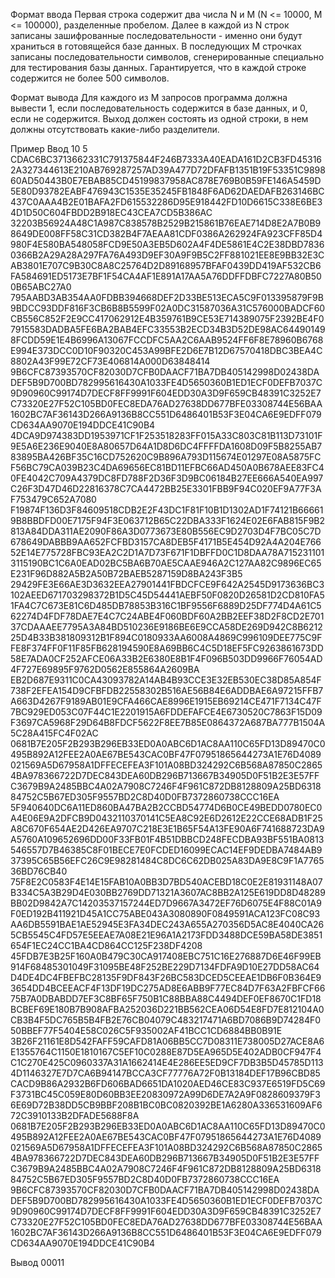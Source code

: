 Формат ввода
Первая строка содержит два числа N и M (N <= 10000, M <= 100000), разделенные пробелом. Далее в каждой из
N строк записаны зашифрованные последовательности - именно они будут храниться в готовящейся базе данных. 
В последующих M строчках записаны последовательности символов, сгенерированные специально для тестирования 
базы данных. Гарантируется, что в каждой строке содержится не более 500 символов.

Формат вывода
Для каждого из M запросов программа должна вывести 1, 
если последовательность содержится в базе данных, и 0, если не содержится. 
Выход должен состоять из одной строки, в нем должны отсутствовать какие-либо разделители.

Пример
Ввод
10 5
CDAC6BC3713662331C791375844F246B7333A40EADA161D2CB3FD453162A327344613E210AB769287257AD39A477D72DFAFB1351B19F53351C989860AD50443B0E7EBAB85CD45199837958AC878E769B0B59FE146A5459D5E80D93782EABF476943C1535E35245FB1848F6AD62DAEDAFB263146BC437C0AAA4B2E01BAFA2FD615532286D95E918442FD10D6615C338E6BE34D1D50C604FBDD2B918EC43CEA7CD5B386AC
32203B56924A48C1A987C838578B2529B215861B76EAE714D8E2A7B0B98649DE008FF58C31CD382B4F7AEAA81CDF0386A262924FA923CFF85D4980F4E580BA548058FCD9E50A3EB5D602A4F4DE5861E4C2E38DBD78360366B2A29A28A297FA76A493D9EF30A9F9B5C2FF881021EE8E9BB32E3CAB3801E707C9B30C8A8C25764D2D89168957BFAF0439DD419AF532CB6FA584691ED5173E7BF1F54CA4AF1E891A17AA5A76DDFFDBFC7227A80B500B65ABC27A0
795AABD3AB354AA0FDBB394668DEF2D33BE513ECA5C9F013395879F9B9BDCC93DDF816F3CB6B8B5599F02A0DC31587036A31C576000BADCF60CB556C852F2E9CC417062912E4B359761B9CE53E714389075F2392BE4F07915583DADBA5FE6BA2BAB4EFC33553B2ECD34B3D52DE98AC644901498FCDD59E1E4B6996A13067FCCDFC5AA2C6AAB9524FF6F8E78960B6768E994E373DCC0D10F90320C453A99BFE2D6E7B12D67570418DBC3BEA4C8802A43F99E72CF73E406814A000D63848414
9B6CFC87393570CF82030D7CFB0DAACF71BA7DB405142998D02438DADEF5B9D700BD782995616430A1033FE4D5650360B1ED1ECF0DEFB7037C9D90960C99174D7DECF8FF9991F604EDD30A3D9F659CB48391C3252E7C73320E27F52C105BD0FEC8EDA76AD27638DD677BFE03308744E56BAA1602BC7AF36143D266A9136B8CC551D6486401B53F3E04CA6E9EDFF079CD634AA9070E194DDCE41C90B4
4DCA9D974383DD1953971CF1F253518283FF015A33C803C81B113D73101F9E5A6E236E9040E8A80657D64A1D8D6DC4FFFFDA1608D09F5B8255AB783895BA426BF35C16CD752620C9B896A793D115674E01297E08A5875FCF56BC79CA039B23C4DA69656EC81BD11EFBC66AD450A0B678AEE83FC40FE4042C709A4379DC8FD788F2D36F3D9BC06184B27EE666A540EA997C26F3D47D46D22816378C7CA4472BB25E3301FBB9F94C020EF9A77F3AF753479C652A7080
F19874F136D3F84609518CDB2E2F43DC1F81F10B1D1302AD1F74121B666619B8BBDFD00E7175F94F3E063712B65C22DBA333F1624E02E6FAB815F9B2813A84DDA311AE2090F86A3D0773673E80B556EC9D2703D4F7BC05C7D678649DABBB9AA652FCFBD3157CA8DEB5F4171B5E454D92A4A204E76652E14E775728FBC93EA2C2D1A7D73F671F1DBFFD0C1D8DAA78A7152311013115190BC1C6A0EAD02BC5BA6B70AE5CAAE946A2C127AA82C9896EC65E231F96D882A5B2A50B72BAEB5287159D8BA243F3B5
29429FE3E66AE3D3632EEA27901441FBDCFCE9F642A2545D9173636BC3102AEED671703298372B1D5C45D54441AEBF50F0820D26581D2CD810FA51FA4C7C673E81C6D485DB78853B316C1BF9556F6889D25DF774D4A61C562274D4FDF78DAE7E4C7C24ABE4F060BDF60A2BB2EEF38D2F8CD2E70137CDAAAEE7795A3A84BD510236E9186BE6E9CCA58DE269D942C8B621225D4B33B381809312B1F894C0180933AA6008A4869C996109DEE775C9FFE8F374FF0F11F85FB628194590E8A69BB6C4C5D18EF5FC9263861673DD58E7ADA0CF252AFCE06A33B2E6380E8B1F4F096B503DD9966F76054AD4F727E69895F9762D0562E855864A2609BA
EB2D687E9311C0CA43093782A14AB4B93CCE3E32EB530EC38D85A854F738F2EFEA154D9CFBFDB22558302B516AE56B84E6ADDBAE6A97215FFB7A663D4267F9189AB01E9CFA466CAE8996E1915EB69214CE471F7134C47F7BC929ED053C07F44C1E2201915A6FDDEFAFCE4E6730520C7863F15D09F3697CA5968F29D64B8FDCF5622F8EE7B85E0864372A687BA777B1504A5C28A415FC4F02AC
0681B7E205F2B293B296EB33ED0A0ABC6D1AC8AA110C65FD13D89470C0495B892A12FEE2A0AE67BE543CAC0BF47F07951865644273A1E76D4089021569A5D67958A1DFFECEFEA3F101A08BD324292C6B568A87850C28654BA978366722D7DEC843DEA60DB296B713667B34905D0F51B2E3E57FFC3679B9A2485BBC4A02A7908C7246F4F961C872DB8128809A25BD631884752C5B67ED305F9557BD2C8D40D0FB7372860738CCC16EA
5F940640DC6A11ED860BA47BA2B2CCBD54774D6B0CE49BEDD0780EC0A4E06E9A2DFCB9D0432110370141C5EA8C92E6D2612E22CCE68ADB1F25A8C670F654AE2D426EA9707C218E3E1B65F54A13FE90A6F741688723DA9A5760A109652696DD00F33FB01F4B51DBBCD248FECDBA93BF551BA0813546557D7B46385C8F01BECE7E0FCDED16099ECAC14EF9DEDBA7484AB937395C65B56EFC26C9E98281484C8DC6C62DB025A83DA9E8C9F1A776536BD76CB40
75F8E2C0583F4E14E15FAB10A0BB3D7BD540ACEBD18C0E2E81931148A07B334C5A3B29D4E030BB2769DD71321A3607AC8BB2A125E619DD8D48289BB02D9842A7C14203537157244ED7D9667A3472EF76D6075E4F88C01A9F0ED192B411921D45A1CC75ABE043A3080890F0849591ACA123FC08C93AA6DB5591BAE1AE52945E3FA34DEC243A655A270356D5AC8E4040CA265CB5545C4FD57E5EEAE7A08E21E96A1A2173FDD3488DCE59BA58DE3851654F1EC24CC1BA4CD864CC125F238DF4208
45FDB7E3B25F160A0B479C30CA917408EBC751C16E276887D6E46F99EB914F68485301049F31095BE48F252BE229D7134FDFA9D10E27DD58AC64D4DE4DC4FBEFBC28135F9DF843F26BC583DCED5CEEAE1DB6F0B364E93654DD4BCEEACF4F13DF19DC275AD8E6ABB9F77EC84D7F63A2FBFCF6675B7A0DBABDD7EF3C8BF65F750B1C88BBA88C4494DEF0EF8670C1FD18BCBEF69E180B7B908AFBA252036D221BB562CEA06D54E8FD7E812104A0CB3B4F5DC765B5B4FB2E76CB04079C483217471A6BD7086B9D74284F050BBEF77F5404E58C026C5F935002AF41BCC1CD6884BB0B91E
3B26F21161E8D542FAFF59CAFD81A06BB5CC7D08311E738005D27ACE8A6E1355764C1150E1810167C5EF10C0288E87D5EA965D5E402ADB0CF947F4C1C270E425C0960337A31A1662414E4E286EE5ED9CF7DB3B5D45785D1134D1146327E7D7CA6B94147BCCA3CF77776A72F0B13184DEF17B96CBD85CACD9B86A2932B6FD606BAD6651DA1020AED46CE83C937E6519FD5C69F3731BC45C059E80D60BB3EE20830972A99D6DE7A2A9F0828609379F36E69D72B38DD5CB9BBF208B1BC0BC0820392BE1A6280A336531609AF672C3910133B2DFADE5688F8A
0681B7E205F2B293B296EB33ED0A0ABC6D1AC8AA110C65FD13D89470C0495B892A12FEE2A0AE67BE543CAC0BF47F07951865644273A1E76D4089021569A5D67958A1DFFECEFEA3F101A08BD324292C6B568A87850C28654BA978366722D7DEC843DEA60DB296B713667B34905D0F51B2E3E57FFC3679B9A2485BBC4A02A7908C7246F4F961C872DB8128809A25BD631884752C5B67ED305F9557BD2C8D40D0FB7372860738CCC16EA
9B6CFC87393570CF82030D7CFB0DAACF71BA7DB405142998D02438DADEF5B9D700BD782995616430A1033FE4D5650360B1ED1ECF0DEFB7037C9D90960C99174D7DECF8FF9991F604EDD30A3D9F659CB48391C3252E7C73320E27F52C105BD0FEC8EDA76AD27638DD677BFE03308744E56BAA1602BC7AF36143D266A9136B8CC551D6486401B53F3E04CA6E9EDFF079CD634AA9070E194DDCE41C90B4

Вывод
00011